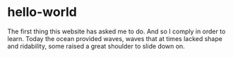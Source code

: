 # hello-world
The first thing this website has asked me to do. And so I comply in order to learn.
Today the ocean provided waves, waves that at times lacked shape and ridability, some raised a great shoulder to slide down on.
